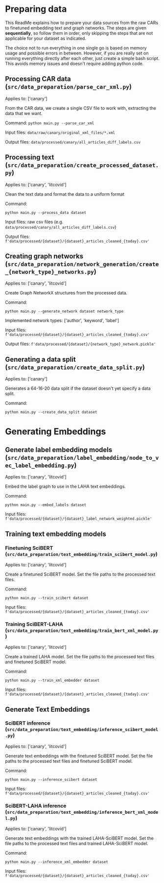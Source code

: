 Preparing data
==============

This ReadMe explains how to prepare your data sources from the raw CARs to finetuned embedding text and graph networks.
The steps are given **sequentially**, so follow them in order, only skipping the steps that are not applicable for your
dataset as indicated.

The choice not to run everything in one single go is based on memory usage and possible errors in between.
However, if you are really set on running everything directly after each other, just create a simple bash script.
This avoids memory issues and doesn't require adding python code.

## Processing CAR data (```src/data_preparation/parse_car_xml.py```)

Applies to: ['canary']

From the CAR data, we create a single CSV file to work with, extracting the data that we want.

Command: ```python main.py --parse_car_xml```

Input files: ```data/raw/canary/original_xml_files/*.xml```

Output files: ```data/processed/canary/all_articles_diff_labels.csv```

## Processing text (```src/data_preparation/create_processed_dataset.py```)

Applies to: ['canary', 'litcovid']

Clean the text data and format the data to a uniform format

Command:

```commandline
python main.py --process_data dataset
```

Input files: raw csv files (e.g. ```data/processed/canary/all_articles_diff_labels.csv```)

Output files: ```f'data/processed/{dataset}/{dataset}_articles_cleaned_{today}.csv'```

## Creating graph networks (```src/data_preparation/network_generation/create_{network_type}_networks.py```)

Applies to: ['canary', 'litcovid']

Create Graph NetworkX structures from the processed data.

Command:

```commandline
python main.py --generate_network dataset network_type
```

Implemented network types: ['author', 'keyword', 'label']

Input files: ```f'data/processed/{dataset}/{dataset}_articles_cleaned_{today}.csv'```

Output files: ```f'data/processed/{dataset}/{network_type}_network.pickle'```

## Generating a data split (```src/data_preparation/create_data_split.py```)

Applies to: ['canary']

Generates a 64-16-20 data split if the dataset doesn't yet specify a data split.

Command:

```commandline
python main.py --create_data_split dataset
```

# Generating Embeddings

## Generate label embedding models (```src/data_preparation/label_embedding/node_to_vec_label_embedding.py```)

Applies to: ['canary', 'litcovid']

Embed the label graph to use in the LAHA text embeddings.

Command:

```commandline
python main.py --embed_labels dataset
```

Input files: ```f'data/processed/{dataset}/{dataset}_label_network_weighted.pickle'```

## Training text embedding models

### Finetuning SciBERT (```src/data_preparation/text_embedding/train_scibert_model.py```)

Applies to: ['canary', 'litcovid']

Create a finetuned SciBERT model.
Set the file paths to the processed text files.

Command:

```commandline
python main.py --train_scibert dataset
```

Input files: ```f'data/processed/{dataset}/{dataset}_articles_cleaned_{today}.csv'```

### Training SciBERT-LAHA (```src/data_preparation/text_embedding/train_bert_xml_model.py```)

Applies to: ['canary', 'litcovid']

Create a trained LAHA model.
Set the file paths to the processed text files and finetuned SciBERT model.

Command:

```commandline
python main.py --train_xml_embedder dataset
```

Input files: ```f'data/processed/{dataset}/{dataset}_articles_cleaned_{today}.csv'```

## Generate Text Embeddings

### SciBERT inference (```src/data_preparation/text_embedding/inference_scibert_model.py```)

Applies to: ['canary', 'litcovid']

Generate text embeddings with the finetuned SciBERT model.
Set the file paths to the processed text files and finetuned SciBERT model.

Command:

```commandline
python main.py --inference_scibert dataset
```

Input files: ```f'data/processed/{dataset}/{dataset}_articles_cleaned_{today}.csv'```

### SciBERT-LAHA inference (```src/data_preparation/text_embedding/inference_bert_xml_model.py```)

Applies to: ['canary', 'litcovid']

Generate text embeddings with the trained LAHA-SciBERT model.
Set the file paths to the processed text files and trained LAHA-SciBERT model.

Command:

```commandline
python main.py --inference_xml_embedder dataset
```

Input files: ```f'data/processed/{dataset}/{dataset}_articles_cleaned_{today}.csv'```

